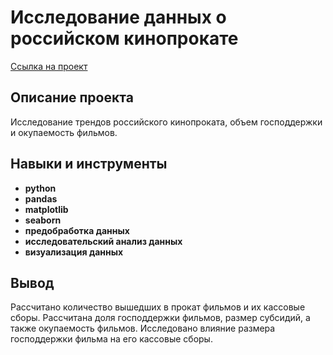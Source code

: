 # Исследование данных о российском кинопрокате

[Ссылка на проект](https://github.com/runinred/yandex_practicum/blob/main/Film%20distribution%20analysis/Film%20distribution%20analysis.ipynb)

## Описание проекта

Исследование трендов российского кинопроката, объем господдержки и окупаемость фильмов.



## Навыки и инструменты

- **python**
- **pandas**
- **matplotlib**
- **seaborn**
- **предобработка данных**
- **исследовательский анализ данных**
- **визуализация данных**




## Вывод

Рассчитано количество вышедших в прокат фильмов и их кассовые сборы. Рассчитана доля господдержки фильмов, размер субсидий, а также окупаемость фильмов. Исследовано влияние размера господдержки фильма на его кассовые сборы.
